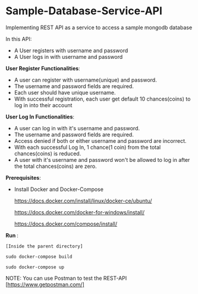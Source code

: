 # Sample-Database-Service-API
Implementing REST API as a service to access a sample mongodb database

In this API:

  - A User registers with username and password 
  - A User logs in with username and password

<b>User Register Functionalities</b>:

  - A user can register with username(unique) and password.
  - The username and password fields are required.
  - Each user should have unique username.
  - With successful registration, each user get default 10 chances(coins) to log in into their account

<b>User Log In Functionalities</b>:

  - A user can log in with it's username and password.
  - The username and password fields are required.
  - Access denied if both or either username and password are incorrect.
  - With each successful Log In, 1 chance(1 coin) from the total chances(coins) is reduced.
  - A user with it's username and password won't be allowed to log in after the total chances(coins) are zero.

<b>Prerequisites</b>:
 
  - Install Docker and Docker-Compose
    
    https://docs.docker.com/install/linux/docker-ce/ubuntu/

    https://docs.docker.com/docker-for-windows/install/

    https://docs.docker.com/compose/install/
 
<b> Run </b>:

    [Inside the parent directory]
    
    sudo docker-compose build
    
    sudo docker-compose up
 
 NOTE: You can use Postman to test the REST-API [https://www.getpostman.com/]
